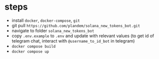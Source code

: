 

# steps
- install `docker`, `docker-compose`, `git`
- git pull `https://github.com/plandem/solana_new_tokens_bot.git`
- navigate to folder `solana_new_tokens_bot`
- copy `.env.example` to `.env` and update with relevant values (to get id of telegram chat, interact with `@username_to_id_bot` in telegram)
- `docker compose build`
- `docker compose up`
